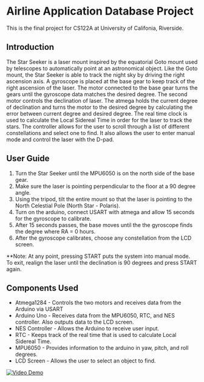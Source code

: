 # Airline Application Database Project

This is the final project for CS122A at University of Califonia, Riverside.

## Introduction 

The Star Seeker is a laser mount inspired by the equatorial Goto mount used by telescopes to automatically point at an astronomical object. Like the Goto mount, the Star Seeker is able to track the night sky by driving the right ascension axis. A gyroscope is placed at the base gear to keep track of the right ascension of the laser. The motor connected to the base gear turns the gears until the gyroscope data matches the desired degree. The second motor controls the declination of laser. The atmega holds the current degree of declination and turns the motor to the desired degree by calculating the error between current degree and desired degree. The real time clock is used to calculate the Local Sidereal Time in order for the laser to track the stars. The controller allows for the user to scroll through a list of different constellations and select one to find. It also allows the user to enter manual mode and control the laser with the D-pad. 

## User Guide
1. Turn the Star Seeker until the MPU6050 is on the north side of the base gear.
2. Make sure the laser is pointing perpendicular to the floor at a 90 degree angle.
3. Using the tripod, tilt the entire mount so that the laser is pointing to the North Celestial Pole (North Star - Polaris).
4. Turn on the arduino, connect USART with atmega and allow 15 seconds for the gyroscope to calibrate. 
5. After 15 seconds passes, the base moves until the the gyroscope finds the degree where RA = 0 hours.
6. After the gyroscope calibrates, choose any constellation from the LCD screen.

**Note: At any point, pressing START puts the system into manual mode. To exit, realign the laser until the declination is 90 degrees and press START again.

## Components Used

* Atmega1284 - Controls the two motors and receives data from the Arduino via USART
* Arduino Uno - Receives data from the MPU6050, RTC, and NES controller. Also outputs data to the LCD screen. 
* NES Controller - Allows the Arduino to receive user input.
* RTC - Keeps track of the real time that is used to calculate Local Sidereal Time.
* MPU6050 - Provides information to the arduino in yaw, pitch, and roll degrees. 
* LCD Screen - Allows the user to select an object to find. 

[![Video Demo](http://img.youtube.com/vi/mrKWNr8jOBU&t/0.jpg)](http://www.youtube.com/watch?v=mrKWNr8jOBU&t)
